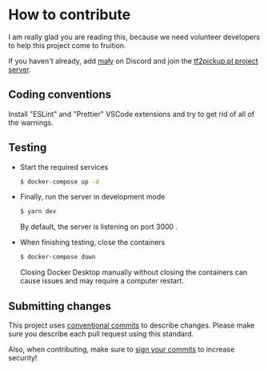 # How to contribute

I am really glad you are reading this, because we need volunteer developers to help this project come to fruition.

If you haven't already, add [mały](https://discord.com/users/130809187465691136) on Discord and join the [tf2pickup.pl project server](https://discord.gg/YhKJDtuY).


## Coding conventions

Install "ESLint" and "Prettier" VSCode extensions and try to get rid of all of the warnings.

## Testing

* Start the required services

    ```bash
    $ docker-compose up -d
    ```
* Finally, run the server in development mode

    ```bash
    $ yarn dev
    ```

  By default, the server is listening on port 3000 .

* When finishing testing, close the containers

    ```bash
    $ docker-compose down
    ```

  Closing Docker Desktop manually without closing the containers can cause issues and may require a computer restart.

## Submitting changes

This project uses [conventional commits](https://www.conventionalcommits.org) to describe changes. Please make sure you describe each pull request using this standard.

Also, when contributing, make sure to [sign your commits](https://docs.github.com/en/authentication/managing-commit-signature-verification) to increase security!
